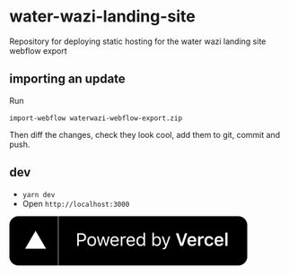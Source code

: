 # water-wazi-landing-site

Repository for deploying static hosting for the water wazi landing site webflow export

## importing an update

Run

    import-webflow waterwazi-webflow-export.zip

Then diff the changes, check they look cool, add them to git, commit and push.

## dev

- `yarn dev`
- Open `http://localhost:3000`

![Powered by Vercel](src/images/powered-by-vercel.svg)